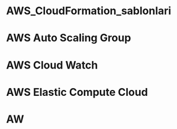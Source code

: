 # AWS_CloudFormation_sablonlari
# AWS Auto Scaling Group
# AWS Cloud Watch
# AWS Elastic Compute Cloud
# AW